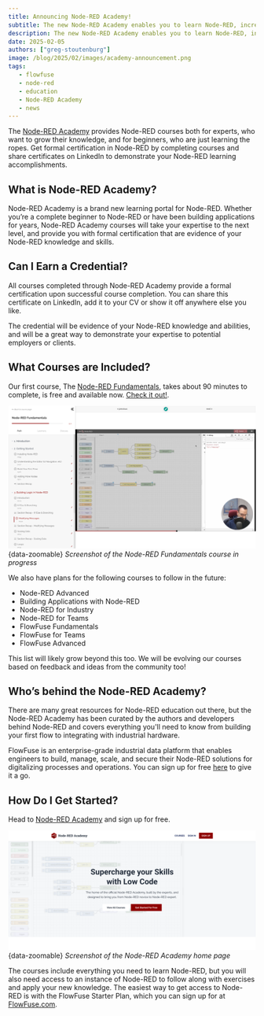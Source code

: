 ```yaml
---
title: Announcing Node-RED Academy!
subtitle: The new Node-RED Academy enables you to learn Node-RED, increase your expertise, and demonstrate your knowledge with shareable certificates.
description: The new Node-RED Academy enables you to learn Node-RED, increase your expertise, and demonstrate your knowledge with shareable certificates.
date: 2025-02-05
authors: ["greg-stoutenburg"]
image: /blog/2025/02/images/academy-announcement.png
tags:
   - flowfuse
   - node-red
   - education
   - Node-RED Academy
   - news
---
```


The [Node-RED Academy](https://node-red-academy.learnworlds.com/) provides Node-RED courses both for experts, who want to grow their knowledge, and for beginners, who are just learning the ropes. Get formal certification in Node-RED by completing courses and share certificates on LinkedIn to demonstrate your Node-RED learning accomplishments.

<!--more-->

## What is Node-RED Academy?

Node-RED Academy is a brand new learning portal for Node-RED. Whether you’re a complete beginner to Node-RED or have been building applications for years, Node-RED Academy courses will take your expertise to the next level, and provide you with formal certification that are evidence of your Node-RED knowledge and skills.

## Can I Earn a Credential?

All courses completed through Node-RED Academy provide a formal certification upon successful course completion. You can share this certificate on LinkedIn, add it to your CV or show it off anywhere else you like.

The credential will be evidence of your Node-RED knowledge and abilities, and will be a great way to demonstrate your expertise to potential employers or clients.

## What Courses are Included?

Our first course, The [Node-RED Fundamentals](https://node-red-academy.learnworlds.com/), takes about 90 minutes to complete, is free and available now. [Check it out!](https://node-red-academy.learnworlds.com/).

![Screenshot of the Node-RED Fundamentals course in progress](./images/academy-screenshot.png){data-zoomable}
_Screenshot of the Node-RED Fundamentals course in progress_

We also have plans for the following courses to follow in the future:
- Node-RED Advanced
- Building Applications with Node-RED
- Node-RED for Industry
- Node-RED for Teams
- FlowFuse Fundamentals
- FlowFuse for Teams
- FlowFuse Advanced

This list will likely grow beyond this too. We will be evolving our courses based on feedback and ideas from the community too!


## Who’s behind the Node-RED Academy?

There are many great resources for Node-RED education out there, but the Node-RED Academy has been curated by the authors and developers behind Node-RED and covers everything you'll need to know from building your first flow to integrating with industrial hardware.

FlowFuse is an enterprise-grade industrial data platform that enables engineers to build, manage, scale, and secure their Node-RED solutions for digitalizing processes and operations. You can sign up for free [here](https://app.flowfuse.com/account/create) to give it a go.

## How Do I Get Started?

Head to [Node-RED Academy](https://node-red-academy.learnworlds.com/) and sign up for free.

![Screenshot of the Node-RED Academy home page](./images/academy-home-page.png){data-zoomable}
_Screenshot of the Node-RED Academy home page_

The courses include everything you need to learn Node-RED, but you will also need access to an instance of Node-RED to follow along with exercises and apply your new knowledge. The easiest way to get access to Node-RED is with the FlowFuse Starter Plan, which you can sign up for at [FlowFuse.com](https://app.flowfuse.com/account/create?utm_campaign=60167396-BlogClickToAction&utm_source=blog&utm_medium=cta&utm_term=high_intent&utm_content=Announcing%20Node-RED%20Academy%21).
